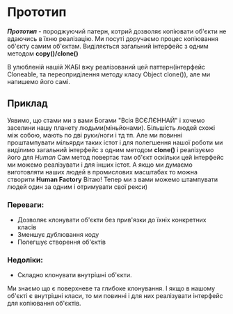  # Прототип
 
 ***_Прототип_*** - породжуючий патерн, котрий дозволяє копіювати об'єкти не вдаючись в їхню реалізацію.
  Ми посуті доручаємо процес копіювання об'єкту самим об'єктам.
  Виділяється загальний інтерфейс з одним методом **copy()/clone()**
  
  В улюбленій нашій ЖАБІ вжу реалізований цей паттерн(інтерфейс Cloneable, та переоприділення методу класу Object clone()), але ми напишемо його самі.
 
 ## Приклад
    
  Уявимо, що стами ми з вами Богами "Всія ВСЄЛЄННАЙ" і хочемо заселини нашу планету людьми(міньйонами). Більшість людей схожі між собою, мають по дві руки/ноги і тд тп.
  Але ми повинні проштампувати мільярди таких істот і для полегшення нашої роботи ми виділимо загальний інтерфейс з одним методом **clone()** і реалізуємо його для *Human*
  Сам метод повертає там об'єкт оскільки цей інтерфейс ми можемо реалізувати і для інших істот.
  А якщо ми думаємо виготовляти наших людей в промислових масштабах то можна створити **Human Factory**
  Вітаю! Тепер ми з вами можемо штампувати людей один за одним і отримувати свої рекси)

 
### Переваги:
 - Дозволяє клонувати об'єкти без прив'язки до їхніх конкретних класів
 - Зменшує дублювання коду
 - Полегшує створення об'єктів

### Недоліки:
 - Складно клонувати внутрішні об'єкти.
 
 Ми знаємо що є поверхневе та глибоке клонування. І якщо в нашому об'єкті є внутрішні класи, то ми повинні
  і для них реалізувати інтерфейс для копіювання об'єктів.

 

